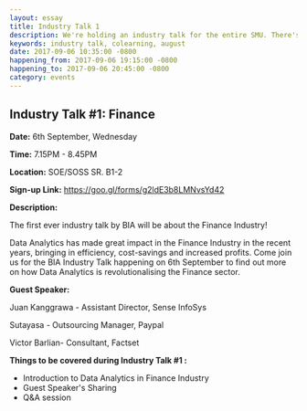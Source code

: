 ```yaml
---
layout: essay
title: Industry Talk 1
description: We're holding an industry talk for the entire SMU. There's also a co-learning session after the industry talk.
keywords: industry talk, colearning, august
date: 2017-09-06 10:35:00 -0800
happening_from: 2017-09-06 19:15:00 -0800
happening_to: 2017-09-06 20:45:00 -0800
category: events
---
```


## Industry Talk #1: Finance

**Date:** 6th September, Wednesday

**Time:** 7.15PM - 8.45PM

**Location:** SOE/SOSS SR. B1-2

**Sign-up Link:** <https://goo.gl/forms/g2ldE3b8LMNvsYd42>


**Description:**

The first ever industry talk by BIA will be about the Finance Industry!

Data Analytics has made great impact in the Finance Industry in the recent years, bringing in efficiency, cost-savings and increased profits. Come join us for the BIA Industry Talk happening on 6th September to find out more on how Data Analytics is revolutionalising the Finance sector.

**Guest Speaker:**

Juan Kanggrawa - Assistant Director, Sense InfoSys

Sutayasa - Outsourcing Manager, Paypal

Victor Barlian- Consultant, Factset

**Things to be covered during Industry Talk #1 :**
- Introduction to Data Analytics in Finance Industry
- Guest Speaker's Sharing
- Q&A session

<br/>
